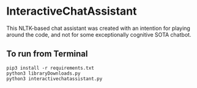 # InteractiveChatAssistant
This NLTK-based chat assistant was created with an intention for playing around the code, and not for some exceptionally cognitive SOTA chatbot.


## To run from Terminal 

```
pip3 install -r requirements.txt
python3 libraryDownloads.py
python3 interactivechatassistant.py
```
